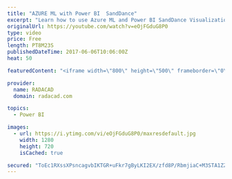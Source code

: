 ```yaml
---
title: "AZURE ML with Power BI  SandDance"
excerpt: "Learn how to use Azure ML and Power BI SandDance Visualization"
originalUrl: https://youtube.com/watch?v=eOjFGduG8P0
type: video
price: Free
length: PT8M23S
publishedDateTime: 2017-06-06T10:06:00Z
heat: 50

featuredContent: "<iframe width=\"800\" height=\"500\" frameborder=\"0\" src=\"https://www.youtube.com/embed/eOjFGduG8P0\" allow=\"accelerometer; autoplay; encrypted-media; gyroscope; picture-in-picture\" allowfullscreen></iframe>"

provider:
  name: RADACAD
  domain: radacad.com

topics:
  - Power BI

images:
  - url: https://i.ytimg.com/vi/eOjFGduG8P0/maxresdefault.jpg
    width: 1280
    height: 720
    isCached: true

secured: "ToEc1RXssXPsncagvbIKTGR+uFkr7gByLKI2EX/zfd8P/RbmjiaC+M3STA1ZZA8dDbgVX2seHu5KTYpXY4nmd0co4L8PAzlgsDHPaUobse0UYh5zBBxRM5hVXNRFQcSXD7j/jVpk615ee4BZlTfSv/k3aP+8XoNarzSnOVRxmscxZGiL3uwwJABtr4bxxhi3GZJPvvs32Wpfq9b7YwUbgoL9RlzDJAsyFiYyDDnneeZ7YnjsbWQJu3VNLsA2EgWGzCswkBP1XXyrq0UM90p0v3mQe69GmI/n8pyhRjNL4WCB4D0cNRZjcL8HcN1dca+kUtMkrMtsRXBkXTc7gR5BIxt2R1pcqDaEYgpGyLfsKq0QAvoJe8RhDvVI3KMJF9cZ0Tj1yVCY5lCEBLU+UyzzdWeAop0S1Ql5vXa+DVgCbj8=;5ATzfqyhHNLlipULOA+RoQ=="
---
```


